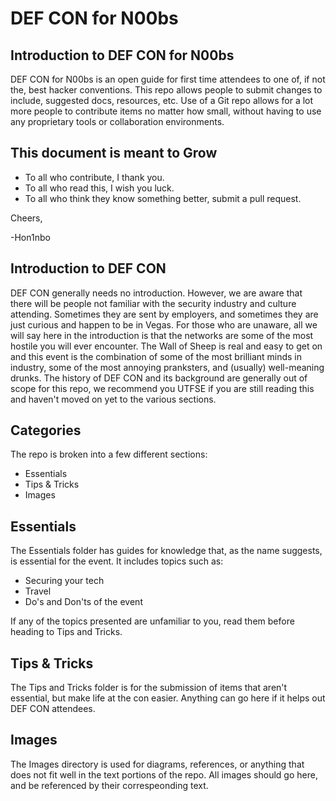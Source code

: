 # DEF CON for N00bs
## Introduction to DEF CON for N00bs
DEF CON for N00bs is an open guide for first time attendees to one of, if not the, best hacker conventions.
This repo allows people to submit changes to include, suggested docs, resources, etc. Use of a Git repo allows for a lot more people to contribute items no matter how small, without having to use any proprietary tools or collaboration environments.

## This document is meant to Grow

- To all who contribute, I thank you.
- To all who read this, I wish you luck.
- To all who think they know something better, submit a pull request.

Cheers,

-Hon1nbo

## Introduction to DEF CON
DEF CON generally needs no introduction. However, we are aware that there will be people not familiar with the security industry
and culture attending. Sometimes they are sent by employers, and sometimes they are just curious and happen to be in Vegas. For
those who are unaware, all we will say here in the introduction is that the networks are some of the most hostile you will ever encounter.
The Wall of Sheep is real and easy to get on and this event is the combination of some of the most brilliant minds in industry, some of the most annoying pranksters, and (usually) well-meaning drunks.
The history of DEF CON and its background are generally out of scope for this repo, we recommend you UTFSE if you are still reading this and haven't moved on yet to the various sections.


## Categories
The repo is broken into a few different sections:
- Essentials
- Tips & Tricks
- Images

## Essentials
The Essentials folder has guides for knowledge that, as the name suggests, is essential for the event. It includes topics such as:

- Securing your tech
- Travel
- Do's and Don'ts of the event

If any of the topics presented are unfamiliar to you, read them before heading to Tips and Tricks.


## Tips & Tricks
The Tips and Tricks folder is for the submission of items that aren't essential, but make life at the con easier. Anything can go here if it helps out DEF CON attendees.

## Images
The Images directory is used for diagrams, references, or anything that does not fit well in the text portions of the repo. All images should go here, and be referenced by their correspeonding text.
